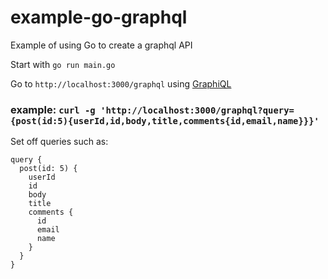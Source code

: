 # example-go-graphql

Example of using Go to create a graphql API

Start with `go run main.go`

Go to `http://localhost:3000/graphql` using [GraphiQL](https://github.com/graphql/graphiql)

### example: `curl -g 'http://localhost:3000/graphql?query={post(id:5){userId,id,body,title,comments{id,email,name}}}'`

Set off queries such as:

```
query {
  post(id: 5) {
    userId
    id
    body
    title
    comments {
      id
      email
      name
    }
  }
}
```
